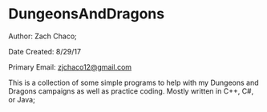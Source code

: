 # DungeonsAndDragons

Author: Zach Chaco;

Date Created: 8/29/17

Primary Email: zjchaco12@gmail.com

This is a collection of some simple programs to help with my Dungeons and Dragons campaigns as well as practice coding. 
Mostly written in C++, C#, or Java;
